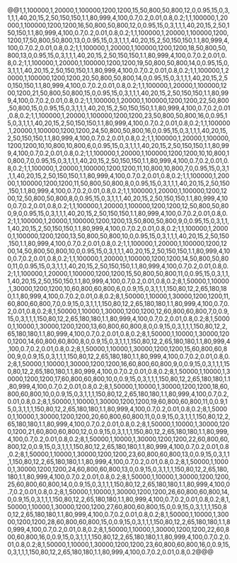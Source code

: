 @@1,1,100000,1,20000,1,100000,1200,1200,15,50,800,50,800,12,0,0.95,15,0,3,1,1,1,40,20,15,2,50,150,150,1.1,80,999,4,100,0.7,0.2,0.01,0.8,0.2;1,1,100000,1,20000,1,100000,1200,1200,16,50,800,50,800,12,0,0.95,15,0,3,1,1,1,40,20,15,2,50,150,150,1.1,80,999,4,100,0.7,0.2,0.01,0.8,0.2;1,1,100000,1,20000,1,100000,1200,1200,17,50,800,50,800,13,0,0.95,15,0,3,1,1,1,40,20,15,2,50,150,150,1.1,80,999,4,100,0.7,0.2,0.01,0.8,0.2;1,1,100000,1,20000,1,100000,1200,1200,18,50,800,50,800,13,0,0.95,15,0,3,1,1,1,40,20,15,2,50,150,150,1.1,80,999,4,100,0.7,0.2,0.01,0.8,0.2;1,1,100000,1,20000,1,100000,1200,1200,19,50,800,50,800,14,0,0.95,15,0,3,1,1,1,40,20,15,2,50,150,150,1.1,80,999,4,100,0.7,0.2,0.01,0.8,0.2;1,1,100000,1,20000,1,100000,1200,1200,20,50,800,50,800,14,0,0.95,15,0,3,1,1,1,40,20,15,2,50,150,150,1.1,80,999,4,100,0.7,0.2,0.01,0.8,0.2;1,1,100000,1,20000,1,100000,1200,1200,21,50,800,50,800,15,0,0.95,15,0,3,1,1,1,40,20,15,2,50,150,150,1.1,80,999,4,100,0.7,0.2,0.01,0.8,0.2;1,1,100000,1,20000,1,100000,1200,1200,22,50,800,50,800,15,0,0.95,15,0,3,1,1,1,40,20,15,2,50,150,150,1.1,80,999,4,100,0.7,0.2,0.01,0.8,0.2;1,1,100000,1,20000,1,100000,1200,1200,23,50,800,50,800,16,0,0.95,15,0,3,1,1,1,40,20,15,2,50,150,150,1.1,80,999,4,100,0.7,0.2,0.01,0.8,0.2;1,1,100000,1,20000,1,100000,1200,1200,24,50,800,50,800,16,0,0.95,15,0,3,1,1,1,40,20,15,2,50,150,150,1.1,80,999,4,100,0.7,0.2,0.01,0.8,0.2;1,1,100000,1,20000,1,100000,1200,1200,10,10,800,10,800,6,0,0.95,15,0,3,1,1,1,40,20,15,2,50,150,150,1.1,80,999,4,100,0.7,0.2,0.01,0.8,0.2;1,1,100000,1,20000,1,100000,1200,1200,10,10,800,10,800,7,0,0.95,15,0,3,1,1,1,40,20,15,2,50,150,150,1.1,80,999,4,100,0.7,0.2,0.01,0.8,0.2;1,1,100000,1,20000,1,100000,1200,1200,11,10,800,10,800,7,0,0.95,15,0,3,1,1,1,40,20,15,2,50,150,150,1.1,80,999,4,100,0.7,0.2,0.01,0.8,0.2;1,1,100000,1,20000,1,100000,1200,1200,11,50,800,50,800,8,0,0.95,15,0,3,1,1,1,40,20,15,2,50,150,150,1.1,80,999,4,100,0.7,0.2,0.01,0.8,0.2;1,1,100000,1,20000,1,100000,1200,1200,12,50,800,50,800,8,0,0.95,15,0,3,1,1,1,40,20,15,2,50,150,150,1.1,80,999,4,100,0.7,0.2,0.01,0.8,0.2;1,1,100000,1,20000,1,100000,1200,1200,12,50,800,50,800,9,0,0.95,15,0,3,1,1,1,40,20,15,2,50,150,150,1.1,80,999,4,100,0.7,0.2,0.01,0.8,0.2;1,1,100000,1,20000,1,100000,1200,1200,13,50,800,50,800,9,0,0.95,15,0,3,1,1,1,40,20,15,2,50,150,150,1.1,80,999,4,100,0.7,0.2,0.01,0.8,0.2;1,1,100000,1,20000,1,100000,1200,1200,13,50,800,50,800,10,0,0.95,15,0,3,1,1,1,40,20,15,2,50,150,150,1.1,80,999,4,100,0.7,0.2,0.01,0.8,0.2;1,1,100000,1,20000,1,100000,1200,1200,14,50,800,50,800,10,0,0.95,15,0,3,1,1,1,40,20,15,2,50,150,150,1.1,80,999,4,100,0.7,0.2,0.01,0.8,0.2;1,1,100000,1,20000,1,100000,1200,1200,14,50,800,50,800,11,0,0.95,15,0,3,1,1,1,40,20,15,2,50,150,150,1.1,80,999,4,100,0.7,0.2,0.01,0.8,0.2;1,1,100000,1,20000,1,100000,1200,1200,15,50,800,50,800,11,0,0.95,15,0,3,1,1,1,40,20,15,2,50,150,150,1.1,80,999,4,100,0.7,0.2,0.01,0.8,0.2;8,1,50000,1,10000,1,30000,1200,1200,10,60,800,60,800,6,0,0.9,15,0,3,1,1,1,150,80,12,2,65,180,180,1.1,80,999,4,100,0.7,0.2,0.01,0.8,0.2;8,1,50000,1,10000,1,30000,1200,1200,11,60,800,60,800,7,0,0.9,15,0,3,1,1,1,150,80,12,2,65,180,180,1.1,80,999,4,100,0.7,0.2,0.01,0.8,0.2;8,1,50000,1,10000,1,30000,1200,1200,12,60,800,60,800,7,0,0.9,15,0,3,1,1,1,150,80,12,2,65,180,180,1.1,80,999,4,100,0.7,0.2,0.01,0.8,0.2;8,1,50000,1,10000,1,30000,1200,1200,13,60,800,60,800,8,0,0.9,15,0,3,1,1,1,150,80,12,2,65,180,180,1.1,80,999,4,100,0.7,0.2,0.01,0.8,0.2;8,1,50000,1,10000,1,30000,1200,1200,14,60,800,60,800,8,0,0.9,15,0,3,1,1,1,150,80,12,2,65,180,180,1.1,80,999,4,100,0.7,0.2,0.01,0.8,0.2;8,1,50000,1,10000,1,30000,1200,1200,15,60,800,60,800,9,0,0.9,15,0,3,1,1,1,150,80,12,2,65,180,180,1.1,80,999,4,100,0.7,0.2,0.01,0.8,0.2;8,1,50000,1,10000,1,30000,1200,1200,16,60,800,60,800,9,0,0.9,15,0,3,1,1,1,150,80,12,2,65,180,180,1.1,80,999,4,100,0.7,0.2,0.01,0.8,0.2;8,1,50000,1,10000,1,30000,1200,1200,17,60,800,60,800,10,0,0.9,15,0,3,1,1,1,150,80,12,2,65,180,180,1.1,80,999,4,100,0.7,0.2,0.01,0.8,0.2;8,1,50000,1,10000,1,30000,1200,1200,18,60,800,60,800,10,0,0.9,15,0,3,1,1,1,150,80,12,2,65,180,180,1.1,80,999,4,100,0.7,0.2,0.01,0.8,0.2;8,1,50000,1,10000,1,30000,1200,1200,19,60,800,60,800,11,0,0.9,15,0,3,1,1,1,150,80,12,2,65,180,180,1.1,80,999,4,100,0.7,0.2,0.01,0.8,0.2;8,1,50000,1,10000,1,30000,1200,1200,20,60,800,60,800,11,0,0.9,15,0,3,1,1,1,150,80,12,2,65,180,180,1.1,80,999,4,100,0.7,0.2,0.01,0.8,0.2;8,1,50000,1,10000,1,30000,1200,1200,21,60,800,60,800,12,0,0.9,15,0,3,1,1,1,150,80,12,2,65,180,180,1.1,80,999,4,100,0.7,0.2,0.01,0.8,0.2;8,1,50000,1,10000,1,30000,1200,1200,22,60,800,60,800,12,0,0.9,15,0,3,1,1,1,150,80,12,2,65,180,180,1.1,80,999,4,100,0.7,0.2,0.01,0.8,0.2;8,1,50000,1,10000,1,30000,1200,1200,23,60,800,60,800,13,0,0.9,15,0,3,1,1,1,150,80,12,2,65,180,180,1.1,80,999,4,100,0.7,0.2,0.01,0.8,0.2;8,1,50000,1,10000,1,30000,1200,1200,24,60,800,60,800,13,0,0.9,15,0,3,1,1,1,150,80,12,2,65,180,180,1.1,80,999,4,100,0.7,0.2,0.01,0.8,0.2;8,1,50000,1,10000,1,30000,1200,1200,25,60,800,60,800,14,0,0.9,15,0,3,1,1,1,150,80,12,2,65,180,180,1.1,80,999,4,100,0.7,0.2,0.01,0.8,0.2;8,1,50000,1,10000,1,30000,1200,1200,26,60,800,60,800,14,0,0.9,15,0,3,1,1,1,150,80,12,2,65,180,180,1.1,80,999,4,100,0.7,0.2,0.01,0.8,0.2;8,1,50000,1,10000,1,30000,1200,1200,27,60,800,60,800,15,0,0.9,15,0,3,1,1,1,150,80,12,2,65,180,180,1.1,80,999,4,100,0.7,0.2,0.01,0.8,0.2;8,1,50000,1,10000,1,30000,1200,1200,28,60,800,60,800,15,0,0.9,15,0,3,1,1,1,150,80,12,2,65,180,180,1.1,80,999,4,100,0.7,0.2,0.01,0.8,0.2;8,1,50000,1,10000,1,30000,1200,1200,22,60,800,60,800,16,0,0.9,15,0,3,1,1,1,150,80,12,2,65,180,180,1.1,80,999,4,100,0.7,0.2,0.01,0.8,0.2;8,1,50000,1,10000,1,30000,1200,1200,23,60,800,60,800,16,0,0.9,15,0,3,1,1,1,150,80,12,2,65,180,180,1.1,80,999,4,100,0.7,0.2,0.01,0.8,0.2@@@
